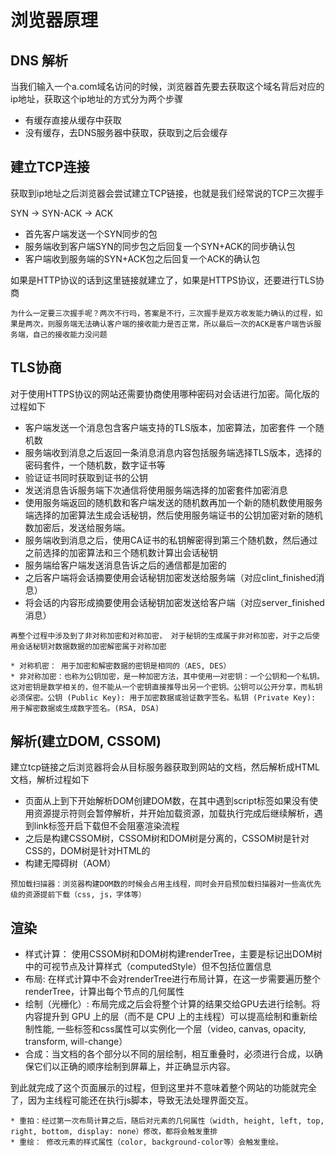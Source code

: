 # 浏览器原理

## DNS 解析

当我们输入一个a.com域名访问的时候，浏览器首先要去获取这个域名背后对应的ip地址，获取这个ip地址的方式分为两个步骤
* 有缓存直接从缓存中获取
* 没有缓存，去DNS服务器中获取，获取到之后会缓存

## 建立TCP连接

获取到ip地址之后浏览器会尝试建立TCP链接，也就是我们经常说的TCP三次握手

SYN -> SYN-ACK -> ACK
* 首先客户端发送一个SYN同步的包
* 服务端收到客户端SYN的同步包之后回复一个SYN+ACK的同步确认包
* 客户端收到服务端的SYN+ACK包之后回复一个ACK的确认包

如果是HTTP协议的话到这里链接就建立了，如果是HTTPS协议，还要进行TLS协商

```
为什么一定要三次握手呢？两次不行吗，答案是不行，三次握手是双方收发能力确认的过程，如果是两次，则服务端无法确认客户端的接收能力是否正常，所以最后一次的ACK是客户端告诉服务端，自己的接收能力没问题
```

## TLS协商

对于使用HTTPS协议的网站还需要协商使用哪种密码对会话进行加密。简化版的过程如下
* 客户端发送一个消息包含客户端支持的TLS版本，加密算法，加密套件 一个随机数
* 服务端收到消息之后返回一条消息消息内容包括服务端选择TLS版本，选择的密码套件，一个随机数，数字证书等
* 验证证书同时获取到证书的公钥
* 发送消息告诉服务端下次通信将使用服务端选择的加密套件加密消息
* 使用服务端返回的随机数和客户端发送的随机数再加一个新的随机数使用服务端选择的加密算法生成会话秘钥，然后使用服务端证书的公钥加密对新的随机数加密后，发送给服务端。
* 服务端收到消息之后，使用CA证书的私钥解密得到第三个随机数，然后通过之前选择的加密算法和三个随机数计算出会话秘钥
* 服务端给客户端发送消息告诉之后的通信都是加密的
* 之后客户端将会话摘要使用会话秘钥加密发送给服务端（对应clint_finished消息）
* 将会话的内容形成摘要使用会话秘钥加密发送给客户端（对应server_finished消息）

```
再整个过程中涉及到了非对称加密和对称加密， 对于秘钥的生成属于非对称加密，对于之后使用会话秘钥对数据数据的加密解密属于对称加密

* 对称机密： 用于加密和解密数据的密钥是相同的（AES, DES）
* 非对称加密：也称为公钥加密，是一种加密方法，其中使用一对密钥：一个公钥和一个私钥。这对密钥是数学相关的，但不能从一个密钥直接推导出另一个密钥。公钥可以公开分享，而私钥必须保密。公钥 (Public Key): 用于加密数据或验证数字签名。私钥 (Private Key): 用于解密数据或生成数字签名。(RSA, DSA)
```

## 解析(建立DOM, CSSOM)

建立tcp链接之后浏览器将会从目标服务器获取到网站的文档，然后解析成HTML文档，解析过程如下

* 页面从上到下开始解析DOM创建DOM数，在其中遇到script标签如果没有使用资源提示符则会暂停解析，并开始加载资源，加载执行完成后继续解析，遇到link标签开启下载但不会阻塞渲染流程
* 之后是构建CSSOM树，CSSOM树和DOM树是分离的，CSSOM树是针对CSS的，DOM树是针对HTML的
* 构建无障碍树（AOM）

```
预加载扫描器：浏览器构建DOM数的时候会占用主线程，同时会开启预加载扫描器对一些高优先级的资源提前下载（css, js，字体等）
```

## 渲染

 - 样式计算： 使用CSSOM树和DOM树构建renderTree，主要是标记出DOM树中的可视节点及计算样式（computedStyle）但不包括位置信息
 - 布局: 在样式计算中不会对renderTree进行布局计算，在这一步需要遍历整个renderTree，计算出每个节点的几何属性
 - 绘制（光栅化）: 布局完成之后会将整个计算的结果交给GPU去进行绘制。将内容提升到 GPU 上的层（而不是 CPU 上的主线程）可以提高绘制和重新绘制性能, 一些标签和css属性可以实例化一个层（video, canvas, opacity, transform, will-change）
 - 合成：当文档的各个部分以不同的层绘制，相互重叠时，必须进行合成，以确保它们以正确的顺序绘制到屏幕上，并正确显示内容。

 到此就完成了这个页面展示的过程，但到这里并不意味着整个网站的功能就完全了，因为主线程可能还在执行js脚本，导致无法处理界面交互。

```
* 重拍：经过第一次布局计算之后，随后对元素的几何属性（width, height, left, top, right, bottom, display: none）修改，都将会触发重排
* 重绘： 修改元素的样式属性（color, background-color等）会触发重绘。
```
